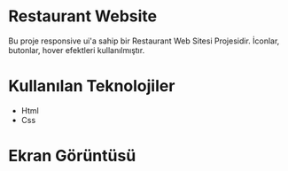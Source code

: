# Restaurant Website

Bu proje responsive ui'a sahip bir Restaurant Web Sitesi Projesidir. İconlar, butonlar, hover efektleri kullanılmıştır.

# Kullanılan Teknolojiler
* Html
* Css

# Ekran Görüntüsü



    
